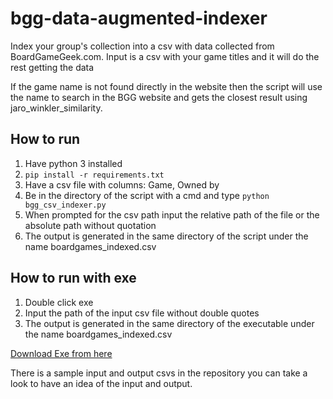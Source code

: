 # bgg-data-augmented-indexer
Index your group's collection into a csv with data collected from BoardGameGeek.com. Input is a csv with your game titles and it will do the rest getting the data

If the game name is not found directly in the website then the script will use the name to search in the BGG website and gets the closest result using jaro_winkler_similarity.

## How to run

1. Have python 3 installed
2. `pip install -r requirements.txt`
3. Have a csv file with columns: Game, Owned by
4. Be in the directory of the script with a cmd and type `python bgg_csv_indexer.py`
5. When prompted for the csv path input the relative path of the file or the absolute path without quotation
6. The output is generated in the same directory of the script under the name boardgames_indexed.csv

## How to run with exe

1. Double click exe 
2. Input the path of the input csv file without double quotes
3. The output is generated in the same directory of the executable under the name boardgames_indexed.csv

[Download Exe from here](https://github.com/Ibrahim-AbouElseoud/bgg-data-augmented-indexer/releases)

There is a sample input and output csvs in the repository you can take a look to have an idea of the input and output.